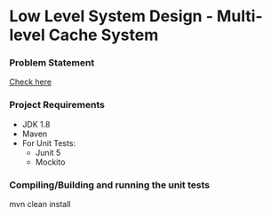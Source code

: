 # Low Level System Design - Multi-level Cache System 

### Problem Statement
[Check here](problem-statment.md)

### Project Requirements

* JDK 1.8
* Maven
* For Unit Tests:  
  * Junit 5
  * Mockito

### Compiling/Building and running the unit tests
mvn clean install


